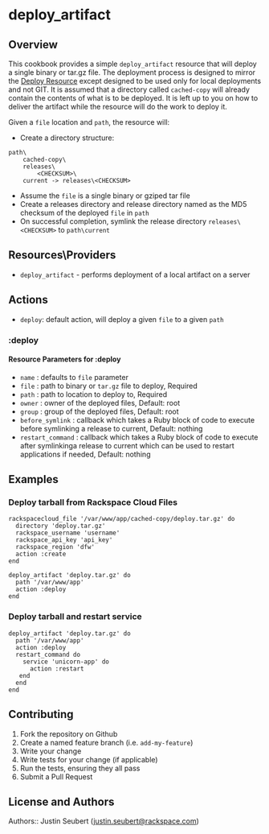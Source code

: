# deploy_artifact

## Overview

This cookbook provides a simple `deploy_artifact` resource that will deploy a single binary or tar.gz file. The deployment process is designed to mirror the [Deploy Resource](https://docs.chef.io/resource_deploy.html) except designed to be used only for local deployments and not GIT. It is assumed that a directory called `cached-copy` will already contain the contents of what is to be deployed. It is left up to you on how to deliver the artifact while the resource will do the work to deploy it.

Given a `file` location and `path`, the resource will:
- Create a directory structure:
```
path\
    cached-copy\
    releases\
        <CHECKSUM>\
    current -> releases\<CHECKSUM>
```
- Assume the `file` is a single binary or gziped tar file
- Create a releases directory and release directory named as the MD5 checksum of the deployed `file` in `path`
- On successful completion, symlink the release directory `releases\<CHECKSUM>` to `path\current`

## Resources\Providers

- `deploy_artifact` - performs deployment of a local artifact on a server

## Actions
- `deploy`: default action, will deploy a given `file` to a given `path`

### :deploy

#### Resource Parameters for :deploy
- `name` : defaults to `file` parameter
- `file` : path to binary or `tar.gz` file to deploy, Required
- `path` : path to location to deploy to, Required
- `owner` : owner of the deployed files, Default: root
- `group` : group of the deployed files, Default: root
- `before_symlink` : callback which takes a Ruby block of code to execute before symlinking a release to current, Default: nothing
- `restart_command` : callback which takes a Ruby block of code to execute after symlinkinga release to current which can be used to restart applications if needed, Default: nothing

## Examples

### Deploy tarball from Rackspace Cloud Files

```
rackspacecloud_file '/var/www/app/cached-copy/deploy.tar.gz' do
  directory 'deploy.tar.gz'
  rackspace_username 'username'
  rackspace_api_key 'api_key'
  rackspace_region 'dfw'
  action :create
end

deploy_artifact 'deploy.tar.gz' do
  path '/var/www/app'
  action :deploy
end
```

### Deploy tarball and restart service
```
deploy_artifact 'deploy.tar.gz' do
  path '/var/www/app'
  action :deploy
  restart_command do
    service 'unicorn-app' do
      action :restart
   end
  end
end
```

## Contributing

1. Fork the repository on Github
2. Create a named feature branch (i.e. `add-my-feature`)
3. Write your change
4. Write tests for your change (if applicable)
5. Run the tests, ensuring they all pass
6. Submit a Pull Request

## License and Authors

Authors:: Justin Seubert (justin.seubert@rackspace.com)
